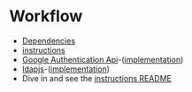 # Workflow

* <a href='requirements/dependencies.sh' target=_blank> Dependencies  </a>
* <a href='requirements/instructions.md' target=_blank> instructions </a>
* [Google Authentication Api](https://www.authenticatorapi.com/)-([implementation](/server/logic/user-logic.js))
* [ldapjs](http://ldapjs.org/client.html)-([implementation](/server/logic/ldap-logic.js))
* Dive in and see the [instructions README](./requirements/README.md)